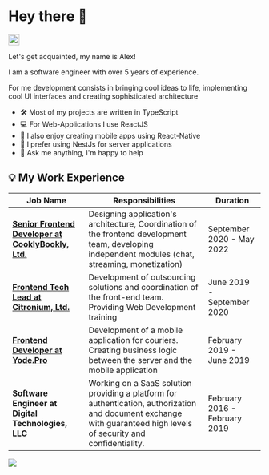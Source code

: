 # Hey there 👋

<!-- <img alt="👋" src="https://github.com/AlexMubarakshin/AlexMubarakshin/blob/main/assets/hi.gif" width="29px"> -->

<a href="https://www.linkedin.com/in/a1ex-dev/">
  <img alt="Alex's LinkedIn" width="22px" src="https://raw.githubusercontent.com/peterthehan/peterthehan/master/assets/linkedin.svg" />
</a>

<br />

Let's get acquainted, my name is Alex!

I am a software engineer with over 5 years of experience.

For me development consists in bringing cool ideas to life, implementing cool UI interfaces and creating sophisticated architecture

- 🛠 Most of my projects are written in TypeScript
- 💻 For Web-Applications I use ReactJS
- 📱 I also enjoy creating mobile apps using React-Native
- 🌚 I prefer using NestJs for server applications
- 💬 Ask me anything, I'm happy to help

## 💡 My Work Experience

<table>
  <thead>
    <tr>
      <th>Job Name</th>
      <th>Responsibilities</th>
      <th>Duration</th>
    </tr>
  </thead>
  <tbody>
    <tr>
      <td><b><a href="https://cooklybookly.com/">Senior Frontend Developer at CooklyBookly, Ltd.</a> </b></td>
      <td>Designing application's architecture, Coordination of the frontend development team, developing independent modules (chat, streaming, monetization)</td>
      <td>September 2020 - May 2022</td>
    </tr>
  	<tr>
      <td><b><a href="https://citronium.com/en/">Frontend Tech Lead at Citronium, Ltd.</a> </b></td>
      <td>Development of outsourcing solutions and coordination of the front-end team. Providing Web Development training</td>
      <td>June 2019 - September 2020</td>
    </tr>
    <tr>
      <td><b><a href="https://yode.pro/en/">Frontend Developer at Yode.Pro</a> </b></td>
      <td>Development of a mobile application for couriers. Creating business logic between the server and the mobile application</td>
      <td>February 2019 - June 2019</td>
    </tr>
    <tr>
      <td><b>Software Engineer at Digital Technologies, LLC</b></td>
      <td>Working on a SaaS solution providing a platform for authentication, authorization and document exchange with guaranteed high levels of security and confidentiality.</td>
      <td>February 2016 - February 2019</td>
    </tr>

  </tbody>
</table>

![](https://visitor-badge.glitch.me/badge?page_id=AlexMubarakshin)
